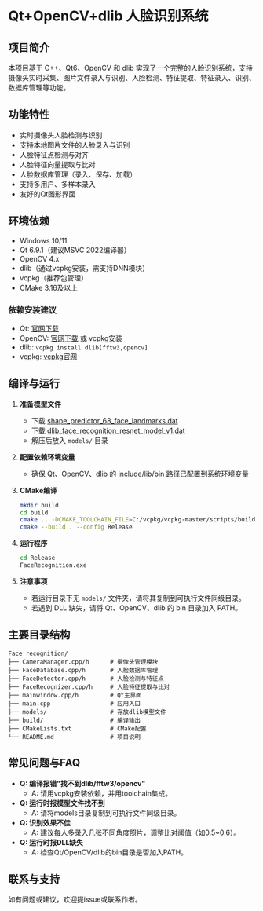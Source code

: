 # Qt+OpenCV+dlib 人脸识别系统

## 项目简介

本项目基于 C++、Qt6、OpenCV 和 dlib 实现了一个完整的人脸识别系统，支持摄像头实时采集、图片文件录入与识别、人脸检测、特征提取、特征录入、识别、数据库管理等功能。

## 功能特性

- 实时摄像头人脸检测与识别
- 支持本地图片文件的人脸录入与识别
- 人脸特征点检测与对齐
- 人脸特征向量提取与比对
- 人脸数据库管理（录入、保存、加载）
- 支持多用户、多样本录入
- 友好的Qt图形界面

## 环境依赖

- Windows 10/11
- Qt 6.9.1（建议MSVC 2022编译器）
- OpenCV 4.x
- dlib（通过vcpkg安装，需支持DNN模块）
- vcpkg（推荐包管理）
- CMake 3.16及以上

### 依赖安装建议

- Qt: [官网下载](https://download.qt.io/official_releases/qt/6.9/6.9.1/)
- OpenCV: [官网下载](https://opencv.org/releases/) 或 vcpkg安装
- dlib: `vcpkg install dlib[fftw3,opencv]`
- vcpkg: [vcpkg官网](https://github.com/microsoft/vcpkg)

## 编译与运行

1. **准备模型文件**

   - 下载 [shape_predictor_68_face_landmarks.dat](http://dlib.net/files/shape_predictor_68_face_landmarks.dat.bz2)
   - 下载 [dlib_face_recognition_resnet_model_v1.dat](http://dlib.net/files/dlib_face_recognition_resnet_model_v1.dat.bz2)
   - 解压后放入 `models/` 目录

2. **配置依赖环境变量**

   - 确保 Qt、OpenCV、dlib 的 include/lib/bin 路径已配置到系统环境变量

3. **CMake编译**

   ```bash
   mkdir build
   cd build
   cmake .. -DCMAKE_TOOLCHAIN_FILE=C:/vcpkg/vcpkg-master/scripts/buildsystems/vcpkg.cmake -G "Visual Studio 17 2022" -A x64
   cmake --build . --config Release
   ```

4. **运行程序**

   ```bash
   cd Release
   FaceRecognition.exe
   ```

5. **注意事项**

   - 若运行目录下无 `models/` 文件夹，请将其复制到可执行文件同级目录。
   - 若遇到 DLL 缺失，请将 Qt、OpenCV、dlib 的 bin 目录加入 PATH。

## 主要目录结构

```
Face recognition/
├── CameraManager.cpp/h      # 摄像头管理模块
├── FaceDatabase.cpp/h       # 人脸数据库管理
├── FaceDetector.cpp/h       # 人脸检测与特征点
├── FaceRecognizer.cpp/h     # 人脸特征提取与比对
├── mainwindow.cpp/h         # Qt主界面
├── main.cpp                 # 应用入口
├── models/                  # 存放dlib模型文件
├── build/                   # 编译输出
├── CMakeLists.txt           # CMake配置
└── README.md                # 项目说明
```

## 常见问题与FAQ

- **Q: 编译报错"找不到dlib/fftw3/opencv"**
  - A: 请用vcpkg安装依赖，并用toolchain集成。
- **Q: 运行时报模型文件找不到**
  - A: 请将models目录复制到可执行文件同级目录。
- **Q: 识别效果不佳**
  - A: 建议每人多录入几张不同角度照片，调整比对阈值（如0.5~0.6）。
- **Q: 运行时报DLL缺失**
  - A: 检查Qt/OpenCV/dlib的bin目录是否加入PATH。

## 联系与支持

如有问题或建议，欢迎提issue或联系作者。 
